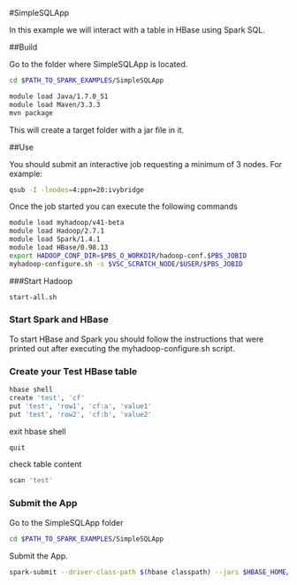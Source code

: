 #SimpleSQLApp

In this example we will interact with a table in HBase using Spark SQL.

##Build

Go to the folder where SimpleSQLApp is located.

```bash
cd $PATH_TO_SPARK_EXAMPLES/SimpleSQLApp
```
```bash
module load Java/1.7.0_51
module load Maven/3.3.3
mvn package
```
This will create a target folder with a jar file in it.
  
##Use

You should submit an interactive job requesting a minimum of 3 nodes. For example:
```bash
qsub -I -lnodes=4:ppn=20:ivybridge
```
Once the job started you can execute the following commands
```bash
module load myhadoop/v41-beta
module load Hadoop/2.7.1
module load Spark/1.4.1
module load HBase/0.98.13
export HADOOP_CONF_DIR=$PBS_O_WORKDIR/hadoop-conf.$PBS_JOBID
myhadoop-configure.sh -s $VSC_SCRATCH_NODE/$USER/$PBS_JOBID
```
  
###Start Hadoop

```bash
start-all.sh
```
  
### Start Spark and HBase

To start HBase and Spark you should follow the instructions that were printed out after executing the myhadoop-configure.sh script.

### Create your Test HBase table

```bash
hbase shell
create 'test', 'cf'
put 'test', 'row1', 'cf:a', 'value1'
put 'test', 'row2', 'cf:b', 'value2'
```
exit hbase shell
```bash
quit
```

check table content

```bash
scan 'test'
```

### Submit the App

Go to the SimpleSQLApp folder

```bash
cd $PATH_TO_SPARK_EXAMPLES/SimpleSQLApp
```
Submit the App.
```bash
spark-submit --driver-class-path $(hbase classpath) --jars $HBASE_HOME/lib/hbase-common-0.98.13-hadoop2.jar,$HBASE_HOME/lib/hbase-client-0.98.13-hadoop2.jar,$HBASE_HOME/lib/hbase-server-0.98.13-hadoop2.jar --class "SimpleSQLApp" --master local[4] target/simple-sql-project-1.0.jar
```

